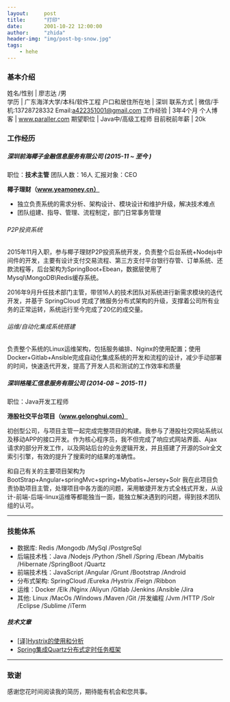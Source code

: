 ```yaml
---
layout:     post
title:      "打印" 
date:       2001-10-22 12:00:00
author:     "zhida"
header-img: "img/post-bg-snow.jpg"
tags:
    - hehe 
---
```


### 基本介绍

姓名/性别 	|	廖志达 /男		
学历 | 广东海洋大学/本科/软件工程
户口和居住所在地 | 深圳
联系方式 | 微信/手机:13728728332 Email:a422351001@gmail.com 
工作经验	|	3年4个月
个人博客 |	www.paraller.com
期望职位 | 	Java中/高级工程师
目前税前年薪 |	 20k

### 工作经历

##### 深圳前海椰子金融信息服务有限公司 (2015-11 ~ 至今 )

职位：**技术主管**	团队人数：16人   汇报对象：CEO

**椰子理财（www.yeamoney.cn）** 

- 独立负责系统的需求分析、架构设计、模块设计和维护升级，解决技术难点
- 团队组建、指导、管理、流程制定，部门日常事务管理

###### P2P投资系统

2015年11月入职，参与椰子理财P2P投资系统开发，负责整个后台系统+Nodejs中间件的开发，主要有设计支付交易流程、第三方支付平台银行存管、订单系统、还款流程等，后台架构为SpringBoot+Ebean，数据层使用了Mysql\MongoDB\Redis缓存系统。

2016年9月升任技术部门主管，带领16人的技术团队对系统进行新需求模块的迭代开发，并基于 SpringCloud 完成了微服务分布式架构的升级，支撑着公司所有业务的正常运转，系统运行至今完成了20亿的成交量。


###### 运维/自动化集成系统搭建

负责整个系统的Linux运维架构，包括服务编排、Nginx的使用配置；使用Docker+Gitlab+Ansible完成自动化集成系统的开发和流程的设计，减少手动部署的时间，快速迭代开发，提高了开发人员和测试的工作效率和质量



##### 深圳格隆汇信息服务有限公司 (2014-08 ~ 2015-11 )

职位：Java开发工程师

**港股社交平台项目（www.gelonghui.com）**

初创型公司，与项目主管一起完成完整项目的构建。我参与了港股社交网站系统以及移动APP的接口开发。作为核心程序员，我不但完成了响应式网站界面、Ajax请求的部分开发工作，以及网站后台的业务逻辑开发，并且搭建了开源的Solr全文索引引擎，有效的提升了搜索时的结果的准确性。

和自己有关的主要项目架构为BootStrap+Angular+springMvc+spring+Mybatis+Jersey+Solr
我在此项目负责协助项目主管，处理项目中各方面的问题，采用敏捷开发方式全栈式开发，从设计-前端-后端-linux运维等都能独当一面，能独立解决遇到的问题，得到技术团队组的认可。

------


### 技能体系

- 数据库: Redis /Mongodb /MySql /PostgreSql
- 后端技术栈：Java /Nodejs /Python /Shell /Spring /Ebean /Mybaitis /Hibernate /SpringBoot /Quartz 
- 前端技术栈：JavaScript /Angular /Grunt /Bootstrap /Android
- 分布式架构: SpringCloud /Eureka /Hystrix /Feign /Ribbon 
- 运维：Docker /Elk /Nginx /Aliyun /Gitlab /Jenkins /Ansible /Jira
- 其他: Linux /MacOs /Windows /Maven /Git /并发编程 /Jvm /HTTP /Solr /Eclipse /Sublime /iTerm


##### 技术文章

- [[译]Hystrix的使用和分析](http://www.paraller.com/2017/02/02/%E8%AF%91-Hystrix%E7%9A%84%E4%BD%BF%E7%94%A8%E5%92%8C%E5%88%86%E6%9E%90/)
- [Spring集成Quartz分布式定时任务框架](http://www.paraller.com/2017/05/22/%E5%88%86%E5%B8%83%E5%BC%8F%E5%AE%9A%E6%97%B6%E4%BB%BB%E5%8A%A1/)

------
### 致谢

感谢您花时间阅读我的简历，期待能有机会和您共事。



